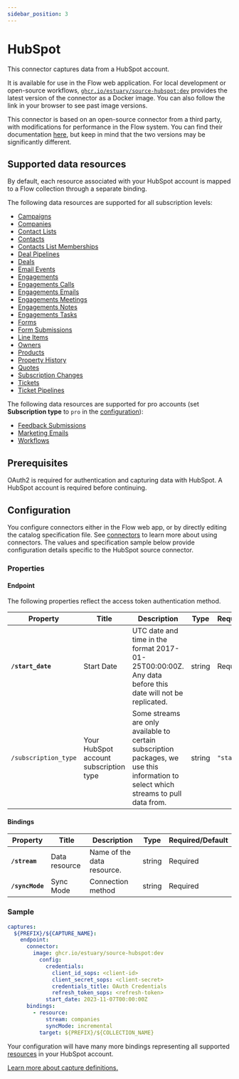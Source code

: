 ```yaml
---
sidebar_position: 3
---
```

# HubSpot

This connector captures data from a HubSpot account.

It is available for use in the Flow web application. For local development or open-source workflows, [`ghcr.io/estuary/source-hubspot:dev`](https://ghcr.io/estuary/source-hubspot:dev) provides the latest version of the connector as a Docker image. You can also follow the link in your browser to see past image versions.

This connector is based on an open-source connector from a third party, with modifications for performance in the Flow system.
You can find their documentation [here](https://docs.airbyte.com/integrations/sources/hubspot),
but keep in mind that the two versions may be significantly different.

## Supported data resources

By default, each resource associated with your HubSpot account is mapped to a Flow collection through a separate binding.

The following data resources are supported for all subscription levels:

* [Campaigns](https://developers.hubspot.com/docs/methods/email/get_campaign_data)
* [Companies](https://developers.hubspot.com/docs/api/crm/companies)
* [Contact Lists](http://developers.hubspot.com/docs/methods/lists/get_lists)
* [Contacts](https://developers.hubspot.com/docs/methods/contacts/get_contacts)
* [Contacts List Memberships](https://legacydocs.hubspot.com/docs/methods/contacts/get_contacts)
* [Deal Pipelines](https://developers.hubspot.com/docs/methods/pipelines/get_pipelines_for_object_type)
* [Deals](https://developers.hubspot.com/docs/api/crm/deals)
* [Email Events](https://developers.hubspot.com/docs/methods/email/get_events)
* [Engagements](https://legacydocs.hubspot.com/docs/methods/engagements/get-all-engagements)
* [Engagements Calls](https://developers.hubspot.com/docs/api/crm/calls)
* [Engagements Emails](https://developers.hubspot.com/docs/api/crm/email)
* [Engagements Meetings](https://developers.hubspot.com/docs/api/crm/meetings)
* [Engagements Notes](https://developers.hubspot.com/docs/api/crm/notes)
* [Engagements Tasks](https://developers.hubspot.com/docs/api/crm/tasks)
* [Forms](https://developers.hubspot.com/docs/api/marketing/forms)
* [Form Submissions](https://legacydocs.hubspot.com/docs/methods/forms/get-submissions-for-a-form)
* [Line Items](https://developers.hubspot.com/docs/api/crm/line-items)
* [Owners](https://developers.hubspot.com/docs/methods/owners/get_owners)
* [Products](https://developers.hubspot.com/docs/api/crm/products)
* [Property History](https://legacydocs.hubspot.com/docs/methods/contacts/get_contacts)
* [Quotes](https://developers.hubspot.com/docs/api/crm/quotes)
* [Subscription Changes](https://developers.hubspot.com/docs/methods/email/get_subscriptions_timeline)
* [Tickets](https://developers.hubspot.com/docs/api/crm/tickets)
* [Ticket Pipelines](https://developers.hubspot.com/docs/api/crm/pipelines)

The following data resources are supported for pro accounts (set **Subscription type** to `pro` in the [configuration](#endpoint)):

* [Feedback Submissions](https://developers.hubspot.com/docs/api/crm/feedback-submissions)
* [Marketing Emails](https://legacydocs.hubspot.com/docs/methods/cms_email/get-all-marketing-email-statistics)
* [Workflows](https://legacydocs.hubspot.com/docs/methods/workflows/v3/get_workflows)

## Prerequisites

OAuth2 is required for authentication and capturing data with HubSpot. A HubSpot account is required before continuing.


## Configuration

You configure connectors either in the Flow web app, or by directly editing the catalog specification file.
See [connectors](../../../concepts/connectors.md#using-connectors) to learn more about using connectors. The values and specification sample below provide configuration details specific to the HubSpot source connector.

### Properties

#### Endpoint

The following properties reflect the access token authentication method.

| Property | Title | Description | Type | Required/Default |
|---|---|---|---|---|
| **`/start_date`** | Start Date | UTC date and time in the format 2017-01-25T00:00:00Z. Any data before this date will not be replicated. | string | Required |
| `/subscription_type` | Your HubSpot account subscription type | Some streams are only available to certain subscription packages, we use this information to select which streams to pull data from. | string | `"starter"` |

#### Bindings

| Property | Title | Description | Type | Required/Default |
|---|---|---|---|---|
| **`/stream`** | Data resource | Name of the data resource. | string | Required |
| **`/syncMode`** | Sync Mode | Connection method | string | Required |

### Sample

```yaml
captures:
  ${PREFIX}/${CAPTURE_NAME}:
    endpoint:
      connector:
        image: ghcr.io/estuary/source-hubspot:dev
          config:
            credentials:
              client_id_sops: <client-id>
              client_secret_sops: <client-secret>
              credentials_title: OAuth Credentials
              refresh_token_sops: <refresh-token>
            start_date: 2023-11-07T00:00:00Z
      bindings:
        - resource:
            stream: companies
            syncMode: incremental
          target: ${PREFIX}/${COLLECTION_NAME}
```
Your configuration will have many more bindings representing all supported [resources](#supported-data-resources)
in your HubSpot account.

[Learn more about capture definitions.](../../../concepts/captures.md#pull-captures)
